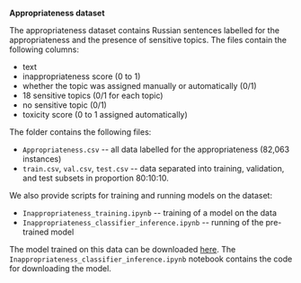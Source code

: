**Appropriateness dataset**

The appropriateness dataset contains Russian sentences labelled for the appropriateness and the presence of sensitive topics. The files contain the following columns:
- text
- inappropriateness score (0 to 1)
- whether the topic was assigned manually or automatically (0/1)
- 18 sensitive topics (0/1 for each topic)
- no sensitive topic (0/1)
- toxicity score (0 to 1 assigned automatically)

The folder contains the following files:
- ``Appropriateness.csv`` -- all data labelled for the appropriateness (82,063 instances)
- ``train.csv``, ``val.csv``, ``test.csv`` -- data separated into training, validation, and test subsets in proportion 80:10:10. 

We also provide scripts for training and running models on the dataset:
- ``Inappropriateness_training.ipynb`` -- training of a model on the data
- ``Inappropriateness_classifier_inference.ipynb`` -- running of the pre-trained model

The model trained on this data can be downloaded [here](https://drive.google.com/file/d/1MRY9dIFllHH_aB0wgc2NLg2e3XCJUITm/view?usp=sharing). The ``Inappropriateness_classifier_inference.ipynb`` notebook contains the code for downloading the model.
